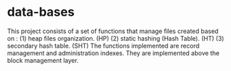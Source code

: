 # data-bases

This project consists of a set of functions that
manage files created based on :
(1) heap files organization. (HP)
(2) static hashing (Hash Table). (HT)
(3) secondary hash table. (SHT)
The functions implemented are record management and administration
indexes. They are implemented above the block management layer.
 
